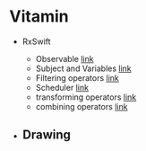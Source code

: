 # Vitamin

- RxSwift
  - Observable [link](https://gist.github.com/torpedo87/9d50e11a181c291a06035046447c559d)
  - Subject and Variables [link](https://gist.github.com/torpedo87/332b33c3fa07f3e8aae9bcf9b8a38f1a)
  - Filtering operators [link](https://gist.github.com/torpedo87/64fca75cdb6ea80491ca747b11f88cb2)
  - Scheduler [link](https://gist.github.com/torpedo87/7b222355ee387df5a9c89a5146a7d5be)
  - transforming operators [link](https://gist.github.com/torpedo87/5a47d5b8f7f2a0c279d8f52ec1553fed)
  - combining operators [link](https://gist.github.com/torpedo87/f93306f4f9397bc4142ac54ac2521c8d)

- Drawing
  - 
